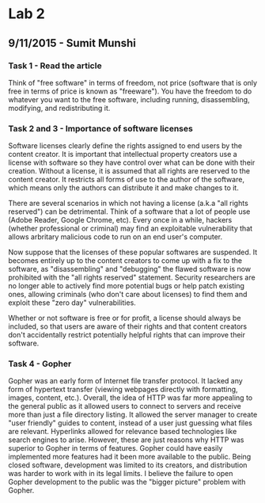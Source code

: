 # Lab 2
## 9/11/2015 - Sumit Munshi

### Task 1 - Read the article

Think of "free software" in terms of freedom, not price (software that is only free in terms of price is known as "freeware").  You have the freedom to do whatever you want to the free software, including running, disassembling, modifying, and redistributing it.

### Task 2 and 3 - Importance of software licenses

Software licenses clearly define the rights assigned to end users by the content creator.  It is important that intellectual property creators use a license with software so they have control over what can be done with their creation.  Without a license, it is assumed that all rights are reserved to the content creator.  It restricts all forms of use to the author of the software, which means only the authors can distribute it and make changes to it.  

There are several scenarios in which not having a license (a.k.a "all rights reserved") can be detrimental.
Think of a software that a lot of people use (Adobe Reader, Google Chrome, etc).  Every once in a while, hackers (whether professional or criminal) may find an exploitable vulnerability that allows arbritary malicious code to run on an end user's computer.  

Now suppose that the licenses of these popular softwares are suspended.  It becomes entirely up to the content creators to come up with a fix to the software, as "disassembling" and "debugging" the flawed software is now prohibited with the "all rights reserved" statement.  Security researchers are no longer able to actively find more potential bugs or help patch existing ones, allowing criminals (who don't care about licenses) to find them and exploit these "zero day" vulnerabilities.  

Whether or not software is free or for profit, a license should always be included, so that users are aware of their rights and that content creators don't accidentally restrict potentially helpful rights that can improve their software.

### Task 4 - Gopher

Gopher was an early form of Internet file transfer protocol.  It lacked any form of hypertext transfer (viewing webpages directly with formatting, images, content, etc.).  Overall, the idea of HTTP was far more appealing to the general public as it allowed users to connect to servers and receive more than just a file directory listing.  It allowed the server manager to create "user friendly" guides to content, instead of a user just guessing what files are relevant.  Hyperlinks allowed for relevance based technologies like search engines to arise.  However, these are just reasons why HTTP was superior to Gopher in terms of features.  Gopher could have easily implemented more features had it been more available to the public.  Being closed software, development was limited to its creators, and distribution was harder to work with in its legal limits.  I believe the failure to open Gopher development to the public was the "bigger picture" problem with Gopher.



